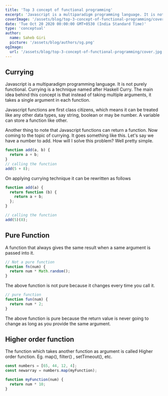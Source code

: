 ```yaml
---
title: 'Top 3 concept of functional programming'
excerpt: 'Javascript is a multiparadigm programming language. It is not purely functional. Currying is a technique named after Haskell Curry.'
coverImage: '/assets/blog/top-3-concept-of-functional-programming/cover.jpg'
date: 'Tue Oct 20 2020 00:00:00 GMT+0530 (India Standard Time)'
type: 'conceptual'
author:
  name: Saheb Giri
  picture: '/assets/blog/authors/sg.png'
ogImage:
  url: '/assets/blog/top-3-concept-of-functional-programming/cover.jpg'
---
```


## Currying

Javascript is a multiparadigm programming language. It is not purely functional. Currying is a technique named after Haskell Curry. The main idea behind this concept is that instead of taking multiple arguments, it takes a single argument in each function.

Javascript functions are first class citizens, which means it can be treated like any other data types, say string, boolean or may be number. A variable can store a function like other.

Another thing to note that Javascript functions can return a function. Now coming to the topic of currying. It goes something like this. Let's say we have a number to add. How will I solve this problem? Well pretty simple.

```js
function add(a, b) {
  return a + b;
}
// calling the function
add(5 + 8);
```

On applying currying technique it can be rewritten as follows

```js
function add(a) {
  return function (b) {
    return a + b;
  };
}

// calling the function
add(5)(8);
```

## Pure Function

A function that always gives the same result when a same argument is passed into it.

```js
// Not a pure function
function fn(num) {
  return num * Math.random();
}
```

The above function is not pure because it changes every time you call it.

```js
// pure function
function fun(num) {
  return num * 2;
}
```

The above function is pure because the return value is never going to change as long as you provide the same argument.

## Higher order function

The function which takes another function as argument is called Higher order function. Eg. map(), filter() , setTimeout(), etc.

```js
const numbers = [65, 44, 12, 4];
const newarray = numbers.map(myFunction);

function myFunction(num) {
  return num * 10;
}
```
